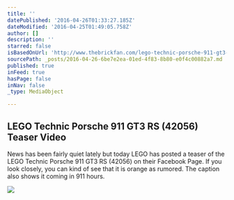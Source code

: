 ```yaml
---
title: ''
datePublished: '2016-04-26T01:33:27.185Z'
dateModified: '2016-04-25T01:49:05.758Z'
author: []
description: ''
starred: false
isBasedOnUrl: 'http://www.thebrickfan.com/lego-technic-porsche-911-gt3-rs-42056-teaser-video/'
sourcePath: _posts/2016-04-26-6be7e2ea-01ed-4f83-8b80-e0f4c00882a7.md
published: true
inFeed: true
hasPage: false
inNav: false
_type: MediaObject

---
```

<article style=""><h1>LEGO Technic Porsche 911 GT3 RS (42056) Teaser Video</h1><p>News has been fairly quiet lately but today LEGO has posted a teaser of the LEGO Technic Porsche 911 GT3 RS (42056) on their Facebook Page. If you look closely, you can kind of see that it is orange as rumored. The caption also shows it coming in 911 hours.</p><img src="http://www.promobricks.de/wp-content/uploads/2016/03/lego-technic-42056_toyfair2.jpg" /></article>